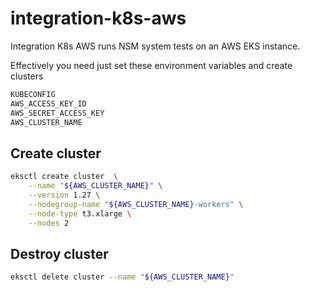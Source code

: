 # integration-k8s-aws

Integration K8s AWS runs NSM system tests on an AWS EKS instance.

Effectively you need just set these environment variables and create clusters
```bash
KUBECONFIG
AWS_ACCESS_KEY_ID
AWS_SECRET_ACCESS_KEY
AWS_CLUSTER_NAME
```

## Create cluster

```bash
eksctl create cluster  \
    --name "${AWS_CLUSTER_NAME}" \
    --version 1.27 \
    --nodegroup-name "${AWS_CLUSTER_NAME}-workers" \
    --node-type t3.xlarge \
    --nodes 2
```

## Destroy cluster

```bash
eksctl delete cluster --name "${AWS_CLUSTER_NAME}"
```